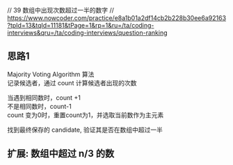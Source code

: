// 39 数组中出现次数超过一半的数字
// https://www.nowcoder.com/practice/e8a1b01a2df14cb2b228b30ee6a92163?tpId=13&tqId=11181&tPage=1&rp=1&ru=/ta/coding-interviews&qru=/ta/coding-interviews/question-ranking

## 思路1
Majority Voting Algorithm 算法  
记录候选者，通过 count 计算候选者出现的次数  

当遇到相同数时，count +1  
不是相同数时，count-1   
count 变为0时，重置count为1，并选取当前数作为主元素  


找到最终保存的 candidate, 验证其是否在数组中超过一半  



## 扩展: 数组中超过 n/3 的数

